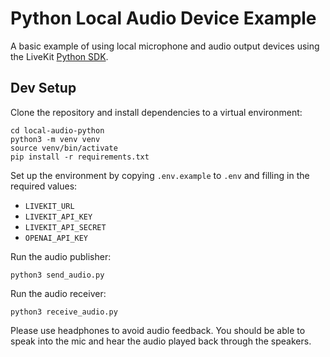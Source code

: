 # Python Local Audio Device Example

A basic example of using local microphone and audio output devices using the LiveKit [Python SDK](https://github.com/livekit/python-sdks).

## Dev Setup

Clone the repository and install dependencies to a virtual environment:

```console
cd local-audio-python
python3 -m venv venv
source venv/bin/activate
pip install -r requirements.txt
```

Set up the environment by copying `.env.example` to `.env` and filling in the required values:

- `LIVEKIT_URL`
- `LIVEKIT_API_KEY`
- `LIVEKIT_API_SECRET`
- `OPENAI_API_KEY`

Run the audio publisher:

```console
python3 send_audio.py
```

Run the audio receiver:

```console
python3 receive_audio.py
```

Please use headphones to avoid audio feedback.  You should be able to speak into the mic and hear the audio played back through the speakers.